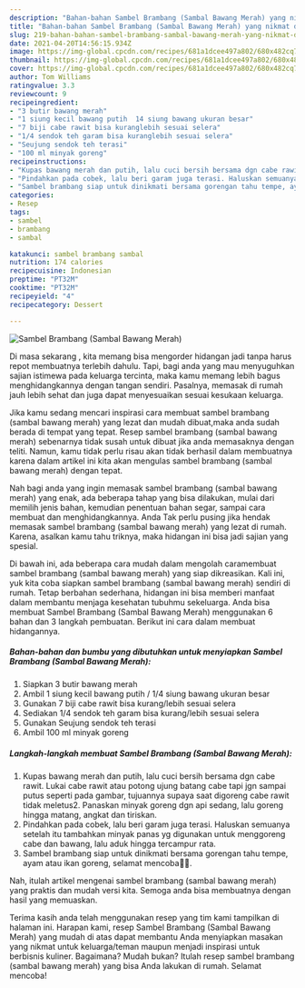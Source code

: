 ```yaml
---
description: "Bahan-bahan Sambel Brambang (Sambal Bawang Merah) yang nikmat dan Mudah Dibuat"
title: "Bahan-bahan Sambel Brambang (Sambal Bawang Merah) yang nikmat dan Mudah Dibuat"
slug: 219-bahan-bahan-sambel-brambang-sambal-bawang-merah-yang-nikmat-dan-mudah-dibuat
date: 2021-04-20T14:56:15.934Z
image: https://img-global.cpcdn.com/recipes/681a1dcee497a802/680x482cq70/sambel-brambang-sambal-bawang-merah-foto-resep-utama.jpg
thumbnail: https://img-global.cpcdn.com/recipes/681a1dcee497a802/680x482cq70/sambel-brambang-sambal-bawang-merah-foto-resep-utama.jpg
cover: https://img-global.cpcdn.com/recipes/681a1dcee497a802/680x482cq70/sambel-brambang-sambal-bawang-merah-foto-resep-utama.jpg
author: Tom Williams
ratingvalue: 3.3
reviewcount: 9
recipeingredient:
- "3 butir bawang merah"
- "1 siung kecil bawang putih  14 siung bawang ukuran besar"
- "7 biji cabe rawit bisa kuranglebih sesuai selera"
- "1/4 sendok teh garam bisa kuranglebih sesuai selera"
- "Seujung sendok teh terasi"
- "100 ml minyak goreng"
recipeinstructions:
- "Kupas bawang merah dan putih, lalu cuci bersih bersama dgn cabe rawit. Lukai cabe rawit atau potong ujung batang cabe tapi jgn sampai putus seperti pada gambar, tujuannya supaya saat digoreng cabe rawit tidak meletus2. Panaskan minyak goreng dgn api sedang, lalu goreng hingga matang, angkat dan tiriskan."
- "Pindahkan pada cobek, lalu beri garam juga terasi. Haluskan semuanya setelah itu tambahkan minyak panas yg digunakan untuk menggoreng cabe dan bawang, lalu aduk hingga tercampur rata."
- "Sambel brambang siap untuk dinikmati bersama gorengan tahu tempe, ayam atau ikan goreng, selamat mencoba🙏🥰."
categories:
- Resep
tags:
- sambel
- brambang
- sambal

katakunci: sambel brambang sambal 
nutrition: 174 calories
recipecuisine: Indonesian
preptime: "PT32M"
cooktime: "PT32M"
recipeyield: "4"
recipecategory: Dessert

---
```



![Sambel Brambang (Sambal Bawang Merah)](https://img-global.cpcdn.com/recipes/681a1dcee497a802/680x482cq70/sambel-brambang-sambal-bawang-merah-foto-resep-utama.jpg)

Di masa  sekarang , kita memang bisa mengorder hidangan jadi tanpa harus repot membuatnya terlebih dahulu. Tapi, bagi anda yang mau menyuguhkan sajian istimewa pada keluarga tercinta, maka kamu memang lebih bagus menghidangkannya dengan tangan sendiri. Pasalnya, memasak di rumah jauh lebih sehat dan juga dapat menyesuaikan sesuai kesukaan keluarga.

Jika kamu sedang mencari inspirasi cara membuat sambel brambang (sambal bawang merah) yang lezat dan mudah dibuat,maka anda sudah berada di tempat yang tepat. Resep sambel brambang (sambal bawang merah)  sebenarnya tidak susah untuk dibuat jika anda memasaknya dengan teliti. Namun, kamu tidak perlu risau akan tidak berhasil dalam membuatnya 
karena dalam artikel ini kita akan mengulas sambel brambang (sambal bawang merah) dengan tepat.  



Nah bagi anda yang ingin memasak sambel brambang (sambal bawang merah) yang enak, ada beberapa tahap yang bisa dilakukan, mulai dari memilih jenis bahan, kemudian penentuan bahan segar, sampai cara membuat dan menghidangkannya. Anda Tak perlu pusing jika hendak memasak sambel brambang (sambal bawang merah) yang lezat di rumah. Karena, asalkan kamu  tahu triknya, maka hidangan ini bisa jadi sajian yang spesial.

Di bawah ini, ada beberapa cara mudah dalam mengolah caramembuat sambel brambang (sambal bawang merah) yang siap dikreasikan. Kali ini, yuk kita coba siapkan sambel brambang (sambal bawang merah) sendiri di rumah. Tetap berbahan sederhana, hidangan ini bisa memberi manfaat dalam membantu menjaga kesehatan tubuhmu sekeluarga. Anda bisa membuat Sambel Brambang (Sambal Bawang Merah) menggunakan 6 bahan dan 3 langkah pembuatan. Berikut ini cara dalam membuat hidangannya.

<!--inarticleads1-->

##### Bahan-bahan dan bumbu yang dibutuhkan untuk menyiapkan Sambel Brambang (Sambal Bawang Merah):

1. Siapkan 3 butir bawang merah
1. Ambil 1 siung kecil bawang putih / 1/4 siung bawang ukuran besar
1. Gunakan 7 biji cabe rawit bisa kurang/lebih sesuai selera
1. Sediakan 1/4 sendok teh garam bisa kurang/lebih sesuai selera
1. Gunakan Seujung sendok teh terasi
1. Ambil 100 ml minyak goreng




<!--inarticleads2-->

##### Langkah-langkah membuat Sambel Brambang (Sambal Bawang Merah):

1. Kupas bawang merah dan putih, lalu cuci bersih bersama dgn cabe rawit. Lukai cabe rawit atau potong ujung batang cabe tapi jgn sampai putus seperti pada gambar, tujuannya supaya saat digoreng cabe rawit tidak meletus2. Panaskan minyak goreng dgn api sedang, lalu goreng hingga matang, angkat dan tiriskan.
1. Pindahkan pada cobek, lalu beri garam juga terasi. Haluskan semuanya setelah itu tambahkan minyak panas yg digunakan untuk menggoreng cabe dan bawang, lalu aduk hingga tercampur rata.
1. Sambel brambang siap untuk dinikmati bersama gorengan tahu tempe, ayam atau ikan goreng, selamat mencoba🙏🥰.




Nah, itulah artikel mengenai  sambel brambang (sambal bawang merah)  yang praktis dan mudah versi kita. Semoga anda bisa membuatnya dengan hasil yang memuaskan. 

Terima kasih anda telah menggunakan resep yang tim kami tampilkan di halaman ini. Harapan kami, resep  Sambel Brambang (Sambal Bawang Merah) yang mudah di atas dapat membantu Anda menyiapkan masakan yang nikmat untuk keluarga/teman maupun menjadi inspirasi untuk berbisnis kuliner. Bagaimana? Mudah bukan? Itulah resep sambel brambang (sambal bawang merah) yang bisa Anda lakukan di rumah. Selamat mencoba!

